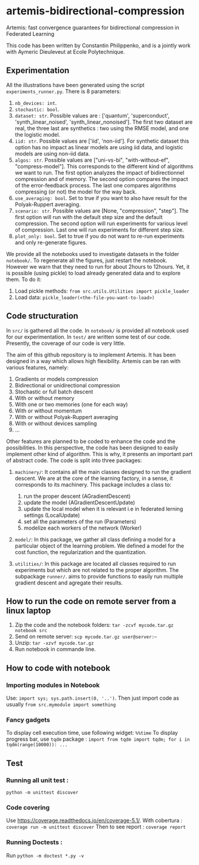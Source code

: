# artemis-bidirectional-compression
Artemis: fast convergence guarantees for bidirectional compression in Federated Learning

This code has been written by Constantin Philippenko, and is a jointly work with Aymeric Dieuleveut 
at Ecole Polytechnique.

## Experimentation

All the illustrations have been generated using the script `experiments_runner.py`. 
There is 8 parameters:

1. `nb_devices: int`.
2. `stochastic: bool`.
3. `dataset: str`. Possible values are : ['quantum', 'superconduct', 'synth_linear_noised', 'synth_linear_nonoised']. 
   The first two dataset are real, the three last are synthetics : two using the RMSE model, and one the logistic model. 
4. `iid: str`. Possible values are ['iid', 'non-iid']. For synthetic dataset this option has no impact as linear models are 
   using iid data, and logistic models are using non-iid data.
5. `algos: str`. Possible values are ["uni-vs-bi", "with-without-ef", "compress-model"]. This corresponds to the different 
   kind of algorithms we want to run. The first option analyzes the impact of bidirectionnel compression and of memory. 
   The second option compares the impact of the error-feedback process. The last one compares algorithms compressing 
   (or not) the model for the way back.
6. `use_averaging: bool`. Set to true if you want to also have result for the Polyak-Ruppert averaging.
7. `scenario: str`. Possible values are [None, "compression", "step"]. The first option will run with the default step 
   size and the default compression. The second option will run experiments for various level of compression.
   Last one will run experiments for different step size.
8. `plot_only: bool`. Set to true if you do not want to re-run experiments and only re-generate figures.

We provide all the notebooks used to investigate datasets in the folder `notebook/`. 
To regenerate all the figures, just restart the notebook.  
However we warn that they need to run for about 2hours to 12hours. 
Yet, it is possible (using pickle) to load already generated data and to explore them. To do it: 

1. Load pickle methods: `from src.utils.Utilities import pickle_loader`
2. Load data: `pickle_loader(<the-file-you-want-to-load>)`

## Code structuration

In `src/` is gathered all the code. 
In `notebook/` is provided all notebook used for our experimentation.
In `test/` are written some test of our code. Presently, the coverage of our code is very little.

The aim of this github repository is to implement Artemis. It has been designed in a way which allows high 
flexibility. Artemis can be ran with various features, namely:
    
1. Gradients or models compression
2. Bidirectional or unidirectional compression
3. Stochastic or full batch descent
4. With or without memory
5. With one or two memories (one for each way)
6. With or without momentum
7. With or without Polyak-Ruppert averaging
8. With or without devices sampling
9. ...

Other features are planned to be coded to enhance the code and the possibilities. In this perspective, the code 
has been designed to easily implement other kind of algorithm. This is why, it presents an important
part of abstract code. 
The code is split into three packages:

1. `machinery/`: It contains all the main classes designed to run the gradient descent. We are at the core of the 
learning factory, in a sense, it corresponds to its machinery. This package includes a class to:

    1. run the proper descent (AGradientDescent)
    2. update the model (AGradientDescentUpdate)
    3. update the local model when it is relevant i.e in federated lerning settings (LocalUpdate)
    4. set all the parameters of the run (Parameters) 
    5. modelize each workers of the network (Worker)

2. `model/`: In this package, we gather all class defining a model for a particular object of the learning problem.
 We defined a model for the cost function, the regularization and the quantization.

3. `utilities/`: In this package are located all classes required to run experiments but which are not related to the 
proper algorithm. The subpackage `runner/`. aims to provide functions to easily run multiple gradient descent and 
agregate their results. 

## How to run the code on remote server from a linux laptop

1. Zip the code and the notebook folders: `tar -zcvf mycode.tar.gz notebook src`
2. Send on remote server: `scp mycode.tar.gz user@server:~`
3. Unzip: `tar -xzvf mycode.tar.gz`
4. Run notebook in commande line.

## How to code with notebook

### Importing modules in Notebook
Use: `import sys; sys.path.insert(0, '..')`. Then just import code as usually `from src.mymodule import something`

### Fancy gadgets
To display cell execution time, use following widget: `%%time`
To display progress bar, use `tqdm` package : 
`import from tqdm import tqdm; for i in tqdm(range(10000)): ...`

## Test

### Running all unit test :
`python -m unittest discover`

### Code covering 

Use https://coverage.readthedocs.io/en/coverage-5.1/.
With cobertura : `coverage run -m unittest discover`
Then to see report : `coverage report`

### Running Doctests :
Run `python -m doctest *.py -v`

